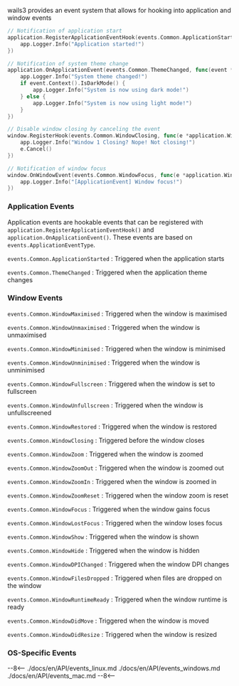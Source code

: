 wails3 provides an event system that allows for hooking into application and window events

```go
// Notification of application start
application.RegisterApplicationEventHook(events.Common.ApplicationStarted, func(event *application.ApplicationEvent) {
    app.Logger.Info("Application started!")
})
```

```go
// Notification of system theme change
application.OnApplicationEvent(events.Common.ThemeChanged, func(event *application.ApplicationEvent) {
    app.Logger.Info("System theme changed!")
    if event.Context().IsDarkMode() {
        app.Logger.Info("System is now using dark mode!")
    } else {
        app.Logger.Info("System is now using light mode!")
    }
})
```

```go
// Disable window closing by canceling the event
window.RegisterHook(events.Common.WindowClosing, func(e *application.WindowEvent) {
    app.Logger.Info("Window 1 Closing? Nope! Not closing!")
    e.Cancel()
})
```

```go
// Notification of window focus
window.OnWindowEvent(events.Common.WindowFocus, func(e *application.WindowEvent) {
    app.Logger.Info("[ApplicationEvent] Window focus!")
})
```

### Application Events

Application events are hookable events that can be registered with `application.RegisterApplicationEventHook()`
and `application.OnApplicationEvent()`. These events are based on `events.ApplicationEventType`.

`events.Common.ApplicationStarted`
:   Triggered when the application starts

`events.Common.ThemeChanged`
:   Triggered when the application theme changes


### Window Events

`events.Common.WindowMaximised` 
:   Triggered when the window is maximised

`events.Common.WindowUnmaximised`
:   Triggered when the window is unmaximised

`events.Common.WindowMinimised` 
:   Triggered when the window is minimised

`events.Common.WindowUnminimised`
:   Triggered when the window is unminimised

`events.Common.WindowFullscreen`
:   Triggered when the window is set to fullscreen

`events.Common.WindowUnfullscreen`
:   Triggered when the window is unfullscreened

`events.Common.WindowRestored`
:   Triggered when the window is restored

`events.Common.WindowClosing`
:   Triggered before the window closes

`events.Common.WindowZoom` 
:   Triggered when the window is zoomed

`events.Common.WindowZoomOut`
:   Triggered when the window is zoomed out

`events.Common.WindowZoomIn` 
:   Triggered when the window is zoomed in

`events.Common.WindowZoomReset`
:   Triggered when the window zoom is reset

`events.Common.WindowFocus` 
:   Triggered when the window gains focus

`events.Common.WindowLostFocus` 
:   Triggered when the window loses focus

`events.Common.WindowShow`
:   Triggered when the window is shown

`events.Common.WindowHide` 
:   Triggered when the window is hidden

`events.Common.WindowDPIChanged`
:   Triggered when the window DPI changes

`events.Common.WindowFilesDropped`
:   Triggered when files are dropped on the window

`events.Common.WindowRuntimeReady`
:   Triggered when the window runtime is ready

`events.Common.WindowDidMove` 
:   Triggered when the window is moved

`events.Common.WindowDidResize` 
:   Triggered when the window is resized

### OS-Specific Events
--8<--
./docs/en/API/events_linux.md
./docs/en/API/events_windows.md
./docs/en/API/events_mac.md
--8<--
